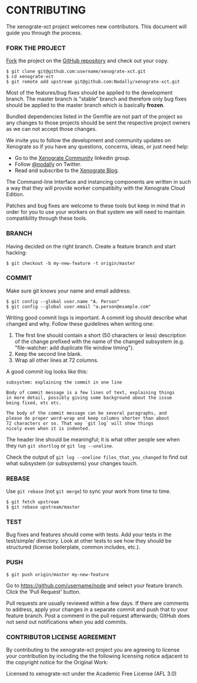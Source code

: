 # CONTRIBUTING

The xenograte-xct project welcomes new contributors. This document will guide you through the process.


### FORK THE PROJECT

[Fork](https://help.github.com/articles/fork-a-repo) the project on the [GitHub repository](https://github.com/nodally/xenograte-xct) and check out
your copy.

```
$ git clone git@github.com:username/xenograte-xct.git
$ cd xenograte-xct
$ git remote add upstream git@github.com:Nodally/xenograte-xct.git
```

Most of the features/bug fixes should be applied to the development branch. The master branch is "stable" 
branch and therefore only bug fixes should be applied to the master branch which is basically **frozen**.

Bundled dependencies listed in the Gemfile are not part of the project so any changes to those projects 
should be sent the respective project owners as we can not accept those changes.

We invite you to follow the development and community updates on Xenograte so if you have any questions, 
concerns, ideas, or just need help: 
- Go to the [Xenograte Community][23] linkedin group.
- Follow [@nodally][21] on Twitter.
- Read and subscribe to the [Xenograte Blog][22].

[21]: http://twitter.com/nodally
[22]: http://blog.xenograte.com
[23]: http://www.linkedin.com/groups/Xenograte-Community-5068501

The Command-line Interface and instancing components are written in such a way that they will provide 
worker compatibilty with the Xenograte Cloud Edition.

Patches and bug fixes are welcome to these tools but keep in mind that in order for you to use your 
workers on that system we will need to maintain compatibility through these tools. 


### BRANCH

Having decided on the right branch. Create a feature branch and start hacking:

```
$ git checkout -b my-new-feature -t origin/master
```

### COMMIT

Make sure git knows your name and email address:

```
$ git config --global user.name "A. Person"
$ git config --global user.email "a.person@example.com"
```

Writing good commit logs is important. A commit log should describe what changed and why. Follow these 
guidelines when writing one:

1. The first line should contain a short (50 characters or less) 
   description of the change prefixed with the name of the changed
   subsystem (e.g. "file-watcher: add duplicate file window timing").
2. Keep the second line blank.
3. Wrap all other lines at 72 columns.

A good commit log looks like this:

```
subsystem: explaining the commit in one line

Body of commit message is a few lines of text, explaining things
in more detail, possibly giving some background about the issue
being fixed, etc etc.

The body of the commit message can be several paragraphs, and
please do proper word-wrap and keep columns shorter than about
72 characters or so. That way `git log` will show things
nicely even when it is indented.
```

The header line should be meaningful; it is what other people see when they
run `git shortlog` or `git log --oneline`.

Check the output of `git log --oneline files_that_you_changed` to find out
what subsystem (or subsystems) your changes touch.


### REBASE

Use `git rebase` (not `git merge`) to sync your work from time to time.

```
$ git fetch upstream
$ git rebase upstream/master
```


### TEST

Bug fixes and features should come with tests.  Add your tests in the
test/simple/ directory.  Look at other tests to see how they should be
structured (license boilerplate, common includes, etc.).


### PUSH

```
$ git push origin/master my-new-feature
```

Go to https://github.com/username/node and select your feature branch.  Click
the 'Pull Request' button.

Pull requests are usually reviewed within a few days.  If there are comments
to address, apply your changes in a separate commit and push that to your
feature branch.  Post a comment in the pull request afterwards; GitHub does
not send out notifications when you add commits.


### CONTRIBUTOR LICENSE AGREEMENT

By contributing to the xenograte-xct project you are agreeing to license your 
contribution by including the the following licensing notice adjacent to the 
copyright notice for the Original Work:

Licensed to xenograte-xct under the Academic Free License (AFL 3.0)
